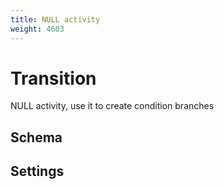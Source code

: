 ```yaml
---
title: NULL activity
weight: 4603
---
```


# Transition
NULL activity, use it to create condition branches

## Schema


## Settings



